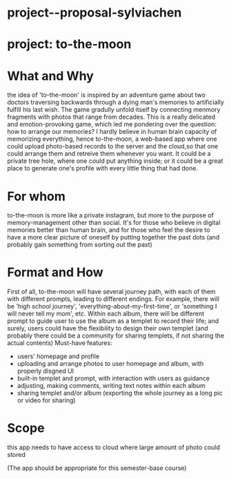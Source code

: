 # project--proposal-sylviachen
# project: to-the-moon
# What and Why
the idea of 'to-the-moon' is inspired by an adventure game about two doctors traversing backwards through a dying man's memories to artificially fulfill his last wish. The game gradully unfold itself by connecting menmory fragments with photos that range from decades. This is a really delicated and emotion-provoking game, which led me pondering over the question: how to arrange our memories? 
I hardly believe in human brain capacity of memorizing everything, hence to-the-moon, a web-based app where one could upload photo-based records to the server and the cloud,so that one could arrange them and retreive them whenever you want. It could be a private tree hole, where one could put anything inside; or it could be a great place to generate one's profile with every little thing that had done.

# For whom
to-the-moon is more like a private instagram, but more to the purpose of memory-management other than social. It's for those who believe in digital memories better than human brain, and for those who feel the desire to have a more clear picture of oneself by putting together the past dots (and probably gain something from sorting out the past)

# Format and How
First of all, to-the-moon will have several journey path, with each of them with different prompts, leading to different endings. For example, there will be 'high school journey', 'everything-about-my-first-time', or 'something I will never tell my mom', etc. Within each album, there will be different prompt to guide user to use the album as a templet to record their life; and surely, users could have the flexibility to design their own templet (and probably there could be a community for sharing templets, if not sharing the actual contents)
  Must-have features:
  * users' homepage and profile
  * uploading and arrange photos to user homepage and album, with properly disgned UI
  * built-in templet and prompt, with interaction with users as guidance 
  * adjusting, making comments, writing text notes within each album 
  * sharing templet and/or album (exporting the whole journey as a long pic or video for sharing)
# Scope
this app needs to have access to cloud where large amount of photo could stored

(The app should be appropriate for this semester-base course)
